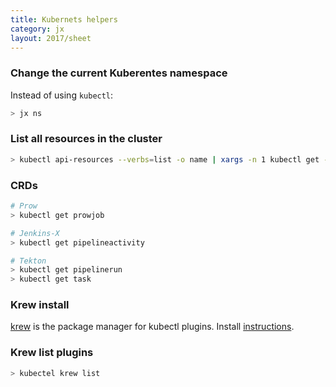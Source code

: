 ```yaml
---
title: Kubernets helpers
category: jx
layout: 2017/sheet
---
```


### Change the current Kuberentes namespace

Instead of using `kubectl`:

```bash
> jx ns
```

### List all resources in the cluster

```bash
> kubectl api-resources --verbs=list -o name | xargs -n 1 kubectl get -o name
```

### CRDs

```bash
# Prow
> kubectl get prowjob

# Jenkins-X
> kubectl get pipelineactivity

# Tekton
> kubectl get pipelinerun
> kubectl get task
```

### Krew install

[krew](https://github.com/kubernetes-sigs/krew) is the package manager for kubectl plugins. Install [instructions](https://github.com/kubernetes-sigs/krew#installation).

### Krew list plugins

```bash
> kubectel krew list
```
